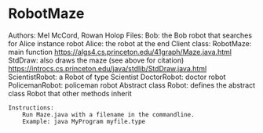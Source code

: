 # RobotMaze
Authors: Mel McCord, Rowan Holop
Files:
    Bob: the Bob robot that searches for Alice
    instance robot
    Alice: the robot at the end
    Client class:
    RobotMaze: main function 
        https://algs4.cs.princeton.edu/41graph/Maze.java.html
    StdDraw: also draws the maze (see above for citation)
        https://introcs.cs.princeton.edu/java/stdlib/StdDraw.java.html
    ScientistRobot: a Robot of type Scientist
    DoctorRobot: doctor robot
    PolicemanRobot: policeman robot
    Abstract class Robot: defines the abstract class Robot that other methods inherit

    Instructions:
        Run Maze.java with a filename in the commandline.
        Example: java MyProgram myfile.type
